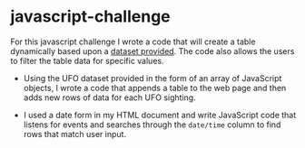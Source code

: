 # javascript-challenge
For this javascript challenge I wrote a code that will create a table dynamically based upon a [dataset provided](static/js/data.js). The code also allows the users to filter the table data for specific values. 
* Using the UFO dataset provided in the form of an array of JavaScript objects, I wrote a code that appends a table to the web page and then adds new rows of data for each UFO sighting.

* I used a date form in my HTML document and write JavaScript code that listens for events and searches through the `date/time` column to find rows that match user input.
